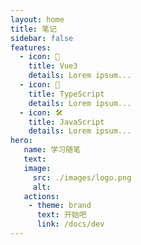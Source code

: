 ```yaml
---
layout: home
title: 笔记
sidebar: false
features:
  - icon: 🎉
    title: Vue3
    details: Lorem ipsum...
  - icon: 🖖
    title: TypeScript
    details: Lorem ipsum...
  - icon: 🛠️
    title: JavaScript
    details: Lorem ipsum...
hero:
   name: 学习随笔
   text: 
   image: 
     src: ./images/logo.png
     alt:
   actions:
    - theme: brand
      text: 开始吧
      link: /docs/dev
---
```


<!-- <Home /> -->

<script setup>
/**
 * 这里路径 @theme 可以直接指向 .vitepress/theme 目录
 * 
 * 注意：在 vitepress 1.0.0-alpha.6 版本前的别名为 /@theme
 * 1.0.0-alpha.6 版本以后的别名改为 @theme
 * 详情参考：https://github.com/vuejs/vitepress/blob/main/CHANGELOG.md
 */
import Home from '@theme/Home.vue'
</script>
